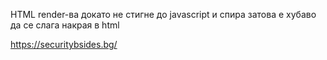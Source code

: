 HTML render-ва докато не стигне до javascript и спира затова е хубаво да се слага накрая в html

https://securitybsides.bg/ 